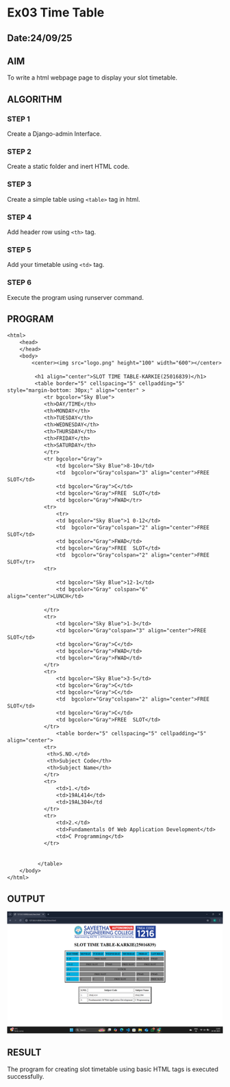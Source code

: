 # Ex03 Time Table
## Date:24/09/25

## AIM
To write a html webpage page to display your slot timetable.

## ALGORITHM
### STEP 1
Create a Django-admin Interface.

### STEP 2
Create a static folder and inert HTML code.

### STEP 3
Create a simple table using ```<table>``` tag in html.

### STEP 4
Add header row using ```<th>``` tag.

### STEP 5
Add your timetable using ```<td>``` tag.

### STEP 6
Execute the program using runserver command.

## PROGRAM
```
<html>
    <head>
    </head>
    <body>
        <center><img src="logo.png" height="100" width="600"></center>

         <h1 align="center">SLOT TIME TABLE-KARKIE(25016839)</h1>                                                                                                                                                                                                                                                                                                                                                                                                                                                                                  
         <table border="5" cellspacing="5" cellpadding="5" style="margin-bottom: 30px;" align="center" >
            <tr bgcolor="Sky Blue">
            <th>DAY/TIME</th>
            <th>MONDAY</th>
            <th>TUESDAY</th>
            <th>WEDNESDAY</th>
            <th>THURSDAY</th>
            <th>FRIDAY</th>
            <th>SATURDAY</th>
            </tr>
            <tr bgcolor="Gray">
                <td bgcolor="Sky Blue">8-10</td>
                <td  bgcolor="Gray"colspan="3" align="center">FREE  SLOT</td>
                <td bgcolor="Gray">C</td>
                <td bgcolor="Gray">FREE  SLOT</td>
                <td bgcolor="Gray">FWAD</tr>
            <tr>
                <tr>
                <td bgcolor="Sky Blue">1 0-12</td>
                <td  bgcolor="Gray"colspan="2" align="center">FREE  SLOT</td>
                <td bgcolor="Gray">FWAD</td>
                <td bgcolor="Gray">FREE  SLOT</td>
                <td  bgcolor="Gray"colspan="2" align="center">FREE  SLOT</tr>
            <tr>
            
                <td bgcolor="Sky Blue">12-1</td>
                <td bgcolor="Gray" colspan="6"  align="center">LUNCH</td>
        
            </tr>
            <tr>
                <td bgcolor="Sky Blue">1-3</td>
                <td bgcolor="Gray"colspan="3" align="center">FREE  SLOT</td>
                <td bgcolor="Gray">C</td>
                <td bgcolor="Gray">FWAD</td>
                <td bgcolor="Gray">FWAD</td>
            </tr>
            <tr>
                <td bgcolor="Sky Blue">3-5</td>
                <td bgcolor="Gray">C</td>
                <td bgcolor="Gray">C</td>
                <td  bgcolor="Gray"colspan="2" align="center">FREE  SLOT</td>
                <td bgcolor="Gray">C</td>
                <td bgcolor="Gray">FREE  SLOT</td>
            </tr>
                <table border="5" cellspacing="5" cellpadding="5" align="center">
            <tr>
             <th>S.NO.</td>
             <th>Subject Code</th>
             <th>Subject Name</th>
            </tr>
            <tr>
                <td>1.</td>
                <td>19AL414</td>
                <td>19AL304</td
            </tr>
            <tr>
                <td>2.</td>
                <td>Fundamentals Of Web Application Development</td>
                <td>C Programming</td>
            </tr>
             

          </table> 
    </body>
</html>
```
## OUTPUT
![alt text](<Screenshot (7).png>)

## RESULT
The program for creating slot timetable using basic HTML tags is executed successfully.
